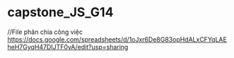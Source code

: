# capstone_JS_G14
//File phân chia công việc
https://docs.google.com/spreadsheets/d/1oJxr6De8G83opHdALxCFYqLAEheH7GyqH47DIJTF0yA/edit?usp=sharing
